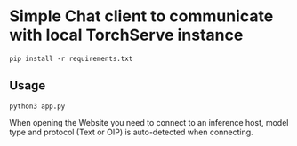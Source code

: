 # Simple Chat client to communicate with local TorchServe instance

```
pip install -r requirements.txt
```

## Usage

```
python3 app.py
```

When opening the Website you need to connect to an inference host,
model type and protocol (Text or OIP) is auto-detected when connecting.


